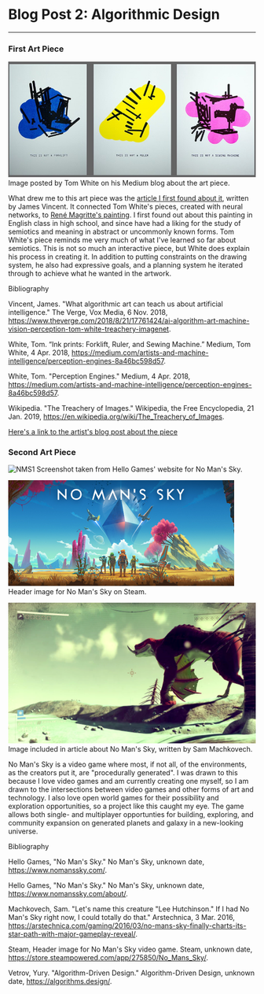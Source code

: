 # Blog Post 2: Algorithmic Design
------
### First Art Piece
![Tom White](images/forms.png?raw=true "Tom White")
Image posted by Tom White on his Medium blog about the art piece.

What drew me to this art piece was the [article I first found about it](https://www.theverge.com/2018/8/21/17761424/ai-algorithm-art-machine-vision-perception-tom-white-treachery-imagenet), written by James Vincent. It connected Tom White's pieces, created with neural networks, to [René Magritte's painting](https://en.wikipedia.org/wiki/The_Treachery_of_Images). I first found out about this painting in English class in high school, and since have had a liking for the study of semiotics and meaning in abstract or uncommonly known forms. Tom White's piece reminds me very much of what I've learned so far about semiotics. This is not so much an interactive piece, but White does explain his process in creating it. In addition to putting constraints on the drawing system, he also had expressive goals, and a planning system he iterated through to achieve what he wanted in the artwork. 

Bibliography

Vincent, James. "What algorithmic art can teach us about artificial intelligence." The Verge, Vox Media, 6 Nov. 2018, https://www.theverge.com/2018/8/21/17761424/ai-algorithm-art-machine-vision-perception-tom-white-treachery-imagenet.

White, Tom. “Ink prints: Forklift, Ruler, and Sewing Machine.” Medium, Tom White, 4 Apr. 2018, https://medium.com/artists-and-machine-intelligence/perception-engines-8a46bc598d57.

White, Tom. "Perception Engines." Medium, 4 Apr. 2018, https://medium.com/artists-and-machine-intelligence/perception-engines-8a46bc598d57.

Wikipedia. "The Treachery of Images." Wikipedia, the Free Encyclopedia, 21 Jan. 2019, https://en.wikipedia.org/wiki/The_Treachery_of_Images. 

[Here's a link to the artist's blog post about the piece](https://medium.com/artists-and-machine-intelligence/perception-engines-8a46bc598d57)

### Second Art Piece

![NMS1](images/nms1.png?raw=true "NMS1")
Screenshot taken from Hello Games' website for No Man's Sky.

![NMS2](images/nms2.png?raw=true "NMS2")
Header image for No Man's Sky on Steam.

![NMS3](images/nms3.png?raw=true "NMS3")
Image included in article about No Man's Sky, written by Sam Machkovech.

No Man's Sky is a video game where most, if not all, of the environments, as the creators put it, are "procedurally generated". I was drawn to this because I love video games and am currently creating one myself, so I am drawn to the intersections between video games and other forms of art and technology. I also love open world games for their possibility and exploration opportunities, so a project like this caught my eye. The game allows both single- and multiplayer opportunties for building, exploring, and community expansion on generated planets and galaxy in a new-looking universe.

Bibliography

Hello Games, "No Man's Sky." No Man's Sky, unknown date, https://www.nomanssky.com/. 

Hello Games, "No Man's Sky." No Man's Sky, unknown date, https://www.nomanssky.com/about/.

Machkovech, Sam. "Let's name this creature "Lee Hutchinson." If I had No Man's Sky right now, I could totally do that." Arstechnica, 3 Mar. 2016, https://arstechnica.com/gaming/2016/03/no-mans-sky-finally-charts-its-star-path-with-major-gameplay-reveal/.

Steam, Header image for No Man's Sky video game. Steam, unknown date, https://store.steampowered.com/app/275850/No_Mans_Sky/.

Vetrov, Yury. "Algorithm-Driven Design." Algorithm-Driven Design, unknown date, https://algorithms.design/. 

